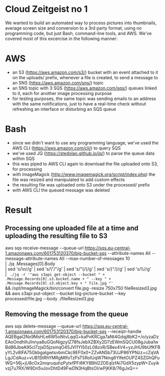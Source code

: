 # Cloud Zeitgeist no 1
We wanted to build an automated way to process pictures into thumbnails, average screen size and conversion to a 3rd party format, using no programming code, but just Bash, command-line tools, and AWS. We've covered most of this excercise in the following manner:

# AWS
- an S3 (https://aws.amazon.com/s3/) bucket with an event attached to it on the uploads/ prefix, whenever a file is created, to send a message to an SNS (https://aws.amazon.com/sns/) topic
- an SNS topic with 3 SQS (https://aws.amazon.com/sqs/) queues linked to it, each for another image processing purpose
- for testing purposes, the same topic was sending emails to an address with the same notifications, just to have a real-time check without refreshing an interface or disturbing an SQS queue

# Bash
- since we didn't want to use any programming language, we've used the AWS CLI (https://aws.amazon.com/cli/) to query SQS
- we've used JQ (https://stedolan.github.io/jq/) to parse the queue data within SQS
- this was piped to AWS CLI again to download the file uploaded onto S3, for processing
- with ImageMagick (http://www.imagemagick.org/script/index.php) the file was resized and manipulated to add custom effects
- the resulting file was uploaded onto S3 under the processed/ prefix
- with AWS CLI the queued message was deleted

# Result

## Processing one uploaded file at a time and uploading the resulting file to S3
aws sqs receive-message --queue-url https://sqs.eu-central-1.amazonaws.com/601753120370/big-bucket-sqs --attribute-names All --message-attribute-names All --max-number-of-messages 10 \
| ./jq .Messages[0].Body \
| sed 's/\\n//g' | sed 's/\\"/\"/g' | sed 's/\"{/{/g' | sed 's/}\"/}/g' | sed 's/\\\\//g' \
| ` ./jq -r '"aws s3api get-object --bucket " + .Message.Records[0].s3.bucket.name + " --key " + .Message.Records[0].s3.object.key + " file.jpg "'` \
&& /opt/ImageMagick/bin/convert file.jpg -resize 750x750 fileResized3.jpg \
&& aws s3api put-object --bucket big-picture-bucket --key processed/file.jpg --body ./fileResized3.jpg 

## Removing the message from the queue
aws sqs delete-message --queue-url https://sqs.eu-central-1.amazonaws.com/601753120370/big-bucket-sqs --receipt-handle AQEBgaI2Nx9MsHLe6W5oNtvLqqG+kaPvKRCga7aNt4Gdqj8bK2+/o/yzaDzEAoOndhIhJInnya8uGQoNigzyIZ78fsJebXZBXy2D7zEWmSQCU08gJuba1wBd86JbeA95cl7zjsD5jzsmqO45JVI1YI50zL08zxR/SBex4V4+yzJHU9bUfKFByYL2v8IFA75GkbgaIgwtsvbmCkc9EF0x0+ZZvAN5b73UJP86YPNzz+cZqVALgJCdAuz+vUB1StRhYMRgMtfoTzPsT5RoIUqW7Nmg6YlfetOUPZ4SZGhQFuWQ+56j+jU8cOx2mqruquhzPytxfPFi6KY8Bhl2ZOEqlzfAi7GdX5zypW+Zuyikvzj7u7RX/W9Dn5vJovDhtD49FwDN3HqBtsOI/wPjKK8/76gJxQ==
